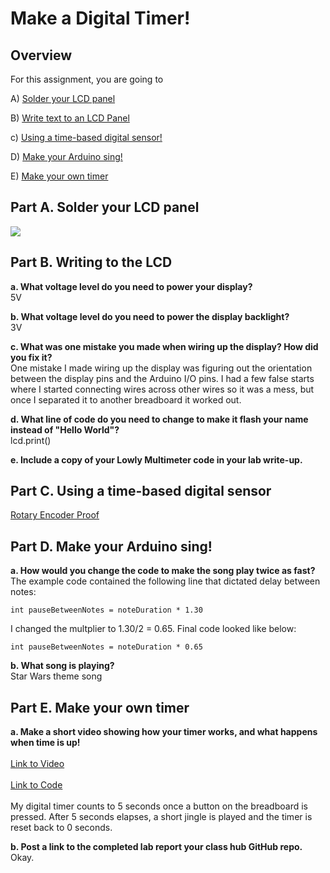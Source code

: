 # Make a Digital Timer!
 
## Overview
For this assignment, you are going to 

A) [Solder your LCD panel](#part-a-solder-your-lcd-panel)

B) [Write text to an LCD Panel](#part-b-writing-to-the-lcd) 

c) [Using a time-based digital sensor!](#part-c-using-a-time-based-digital-sensor)

D) [Make your Arduino sing!](#part-d-make-your-arduino-sing)

E) [Make your own timer](#part-e-make-your-own-timer) 
 
## Part A. Solder your LCD panel

<img src="https://i.imgur.com/KQFWiSW.jpg">
 
## Part B. Writing to the LCD
 
**a. What voltage level do you need to power your display?**<BR>
5V

**b. What voltage level do you need to power the display backlight?**<BR>
3V
   
**c. What was one mistake you made when wiring up the display? How did you fix it?**<BR>
One mistake I made wiring up the display was figuring out the orientation between the display pins and the Arduino I/O pins. I had a few false starts where I started connecting wires across other wires so it was a mess, but once I separated it to another breadboard it worked out. 

**d. What line of code do you need to change to make it flash your name instead of "Hello World"?**<BR>
lcd.print()
 
**e. Include a copy of your Lowly Multimeter code in your lab write-up.**<BR>


## Part C. Using a time-based digital sensor

<a href="https://youtu.be/vhxhbqJrTTU">Rotary Encoder Proof</a>


## Part D. Make your Arduino sing!

**a. How would you change the code to make the song play twice as fast?**<BR>
The example code contained the following line that dictated delay between notes:<BR>
 
```
int pauseBetweenNotes = noteDuration * 1.30
```
 
I changed the multplier to 1.30/2 = 0.65. Final code looked like below:<BR>

```
int pauseBetweenNotes = noteDuration * 0.65
```

**b. What song is playing?**<BR>
Star Wars theme song

## Part E. Make your own timer

**a. Make a short video showing how your timer works, and what happens when time is up!**<BR><BR>
 <a href="https://www.youtube.com/watch?v=g39is1shZ5M">Link to Video</a><BR><BR>
 <a href="https://github.com/ckruger0/IDD-Fa18-Lab2/blob/master/DigitalTimer_CKruger.ino">Link to Code</a><BR><BR>
 My digital timer counts to 5 seconds once a button on the breadboard is pressed. After 5 seconds elapses, a short jingle is played and the timer is reset back to 0 seconds.

**b. Post a link to the completed lab report your class hub GitHub repo.**<BR>
 Okay.

